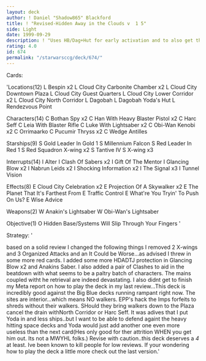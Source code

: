```yaml
---
layout: deck
author: ! Daniel "Shadow865" Blackford
title: ! "Revised-Hidden Away in the Clouds v  1 5"
side: Light
date: 1999-09-29
description: ! "Uses HB/Dag+Hut for early activation and to also get the Bespin system out for CCCelebration."
rating: 4.0
id: 674
permalink: "/starwarsccg/deck/674/"
---
```

Cards: 

'Locations(12)
L Bespin  x2
L Cloud City Carbonite Chamber  x2
L Cloud City Downtown Plaza
L Cloud City Guest Quarters
L Cloud City Lower Corridor  x2
L Cloud City North Corridor
L Dagobah
L Dagobah Yoda's Hut
L Rendezvous Point

Characters(14)
C Bothan Spy  x2
C Han With Heavy Blaster Pistol  x2
C Harc Seff
C Leia With Blaster Rifle
C Luke With Lightsaber	x2
C Obi-Wan Kenobi  x2
C Orrimaarko
C Pucumir Thryss  x2
C Wedge Antilles

Starships(9)
S Gold Leader In Gold 1
S Millennium Falcon
S Red Leader In Red 1
S Red Squadron X-wing  x2
S Tantive IV
S X-wing  x3

Interrupts(14)
I Alter
I Clash Of Sabers  x2
I Gift Of The Mentor
I Glancing Blow  x2
I Nabrun Leids	x2
I Shocking Information	x2
I The Signal  x3
I Tunnel Vision

Effects(8)
E Cloud City Celebration  x2
E Projection Of A Skywalker  x2
E The Planet That It's Farthest From
E Traffic Control
E What're You Tryin' To Push On Us?
E Wise Advice

Weapons(2)
W Anakin's Lightsaber
W Obi-Wan's Lightsaber

Objective(1)
O Hidden Base/Systems Will Slip Through Your Fingers '

Strategy: '

based on a solid review I changed the following things I removed 2 X-wings and 3 Organized Attacks and an It Could be Worse...as advised I threw in some more red cards. I added some more HDADTJ protection in Glancing Blow x2 and Anakins Saber. I also added a pair of Clashes to aid in the beatdown with what seems to be a paltry batch of characters. The mains coupled witht he retrieval are indeed devastating. I also didnt get to finish my Meta report on how to play the deck in my last review...This deck is incredibly good against the Big Blue decks running rampant right now. The sites are interior...which means NO walkers. EPP's hack the Imps forfeits to shreds without their walkers. SHould they bring walkers down to the Plaza cancel the drain withNorth Corridor or Harc Seff. It was adives that I put Yoda in and less ships..but I want to be able to defend againt the heavy hitting space decks and Yoda would just add another one even more useless than the next card(Hes only good for ther attrition WHEN you get him out. Its not a MWYHL folks.) Revise with caution..this deck deserves a *4* at least. Ive been known to kill people for low reviews. If your wondering how to play the deck a little more check out the last version.'
